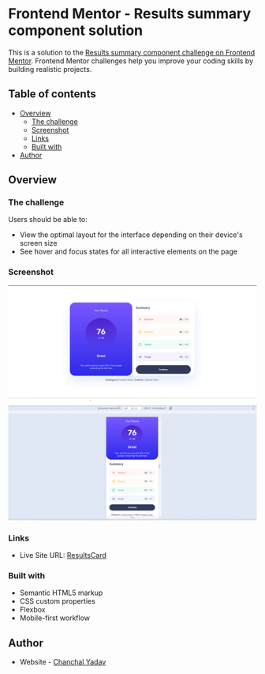 # Frontend Mentor - Results summary component solution

This is a solution to the [Results summary component challenge on Frontend Mentor](https://www.frontendmentor.io/challenges/results-summary-component-CE_K6s0maV). Frontend Mentor challenges help you improve your coding skills by building realistic projects.

## Table of contents

- [Overview](#overview)
  - [The challenge](#the-challenge)
  - [Screenshot](#screenshot)
  - [Links](#links)
  - [Built with](#built-with)
- [Author](#author)

## Overview

### The challenge

Users should be able to:

- View the optimal layout for the interface depending on their device's screen size
- See hover and focus states for all interactive elements on the page

### Screenshot

![](./assets/images/screenshot1.png)
![](./assets/images/screenshot2.png)

### Links

- Live Site URL: [ResultsCard ](https://chan-0912.github.io/ResultsCard/)

### Built with

- Semantic HTML5 markup
- CSS custom properties
- Flexbox
- Mobile-first workflow

## Author

- Website - [Chanchal Yadav](https://chan-0912.github.io/ChanchalPortfolio/)
